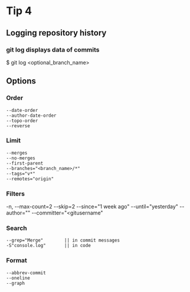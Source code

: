 # Tip 4
## Logging repository history
### git log displays data of commits
$ git log <optional_branch_name>

## Options
### Order
    --date-order
    --author-date-order
    --topo-order
    --reverse

### Limit
    --merges
    --no-merges
    --first-parent  
    --branches="<branch_name>/*"
    --tags="v*" 
    --remotes="origin"

### Filters
-n, --max-count=2
    --skip=2
    --since="1 week ago"
    --until="yesterday"
    --author="<gitusername>"
    --committer="<gitusername"

### Search
    --grep="Merge"        || in commit messages
    -S"console.log"       || in code

### Format
    --abbrev-commit
    --oneline
    --graph